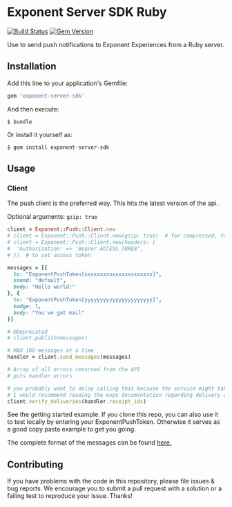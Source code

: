 # Exponent Server SDK Ruby

[![Build Status](https://travis-ci.org/expo/expo-server-sdk-ruby.svg?branch=master)](https://travis-ci.org/expo/expo-server-sdk-ruby)
[![Gem Version](https://badge.fury.io/rb/exponent-server-sdk.svg)](https://badge.fury.io/rb/exponent-server-sdk)

Use to send push notifications to Exponent Experiences from a Ruby server.

## Installation

Add this line to your application's Gemfile:

```ruby
gem 'exponent-server-sdk'
```

And then execute:

```shell
$ bundle
```

Or install it yourself as:

```shell
$ gem install exponent-server-sdk
```

## Usage

### Client

The push client is the preferred way. This hits the latest version of the api.

Optional arguments: `gzip: true`

```ruby
client = Exponent::Push::Client.new
# client = Exponent::Push::Client.new(gzip: true)  # for compressed, faster requests
# client = Exponent::Push::Client.new(headers: {
#  'Authorization' => 'Bearer ACCESS_TOKEN',
# })  # to set access token

messages = [{
  to: "ExponentPushToken[xxxxxxxxxxxxxxxxxxxxxx]",
  sound: "default",
  body: "Hello world!"
}, {
  to: "ExponentPushToken[yyyyyyyyyyyyyyyyyyyyyy]",
  badge: 1,
  body: "You've got mail"
}]

# @Deprecated
# client.publish(messages)

# MAX 100 messages at a time
handler = client.send_messages(messages)

# Array of all errors returned from the API
# puts handler.errors

# you probably want to delay calling this because the service might take a few moments to send
# I would recommend reading the expo documentation regarding delivery delays
client.verify_deliveries(handler.receipt_ids)

```

See the getting started example. If you clone this repo, you can also use it to test locally by entering your ExponentPushToken. Otherwise it serves as a good copy pasta example to get you going.

The complete format of the messages can be found [here.](https://docs.expo.io/push-notifications/sending-notifications/#message-request-format)

## Contributing

If you have problems with the code in this repository, please file issues & bug reports. We encourage you
to submit a pull request with a solution or a failing test to reproduce your issue. Thanks!
